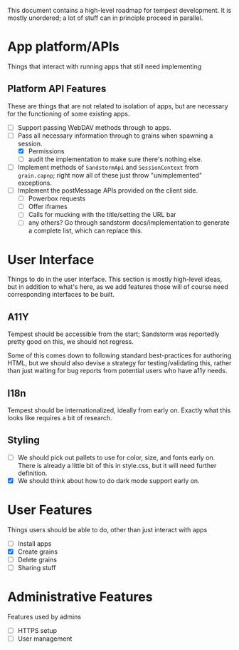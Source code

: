 This document contains a high-level roadmap for tempest development.
It is mostly unordered; a lot of stuff can in principle proceed in
parallel.

# App platform/APIs

Things that interact with running apps that still need implementing

## Platform API Features

These are things that are not related to isolation of apps, but are
necessary for the functioning of some existing apps.

- [ ] Support passing WebDAV methods through to apps.
- [ ] Pass all necessary information through to grains when spawning a
  session.
  - [x] Permissions
  - [ ] audit the implementation to make sure there's nothing else.
- [ ] Implement methods of `SandstormApi` and `SessionContext` from
  `grain.capnp`; right now all of these just throw "unimplemented"
  exceptions.
- [ ] Implement the postMessage APIs provided on the client side.
  - [ ] Powerbox requests
  - [ ] Offer iframes
  - [ ] Calls for mucking with the title/setting the URL bar
  - [ ] any others? Go through sandstorm docs/implementation to generate
    a complete list, which can replace this.

# User Interface

Things to do in the user interface. This section is mostly high-level
ideas, but in addition to what's here, as we add features those will
of course need corresponding interfaces to be built.

## A11Y

Tempest should be accessible from the start; Sandstorm was reportedly
pretty good on this, we should not regress.

Some of this comes down to following standard best-practices for
authoring HTML, but we should also devise a strategy for
testing/validating this, rather than just waiting for bug reports from
potential users who have a11y needs.

## I18n

Tempest should be internationalized, ideally from early on. Exactly what
this looks like requires a bit of research.

## Styling

- [ ] We should pick out pallets to use for color, size, and fonts early
  on. There is already a little bit of this in style.css, but it will
  need further definition.
- [x] We should think about how to do dark mode support early on.

# User Features

Things users should be able to do, other than just interact with apps

- [ ] Install apps
- [x] Create grains
- [ ] Delete grains
- [ ] Sharing stuff

# Administrative Features

Features used by admins

- [ ] HTTPS setup
- [ ] User management
